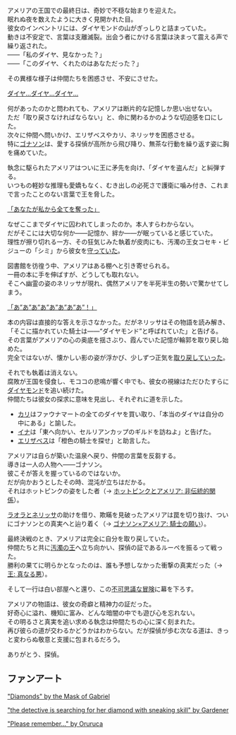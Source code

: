 <!-- title: アメリア・ワトソン -->
<!-- status: 生存 -->

アメリアの王国での最終日は、奇妙で不穏な始まりを迎えた。  
眠れぬ夜を数えたように大きく見開かれた目。  
彼女のインベントリには、ダイヤモンドの山がぎっしりと詰まっていた。  
動きは不安定で、言葉は支離滅裂。出会う者にかける言葉は決まって震える声で繰り返された。  
――「私のダイヤ、見なかった？」  
――「このダイヤ、くれたのはあなただった？」

その異様な様子は仲間たちを困惑させ、不安にさせた。

[ダイヤ…ダイヤ…ダイヤ…](#embed:https://www.youtube.com/live/mxOT9QEg5dI?si=QIefO6CBFBGQ4gie&start=315)

何があったのかと問われても、アメリアは断片的な記憶しか思い出せない。  
ただ「取り戻さなければならない」と、命に関わるかのような切迫感を口にした。  
次々に仲間へ問いかけ、エリザベスやカリ、ネリッサを困惑させる。  
特に[ゴナソン](https://www.youtube.com/live/mxOT9QEg5dI?feature=shared&t=655)は、愛する探偵が高所から飛び降り、無茶な行動を繰り返す姿に胸を痛めていた。

執念に駆られたアメリアはついに王に矛先を向け、「ダイヤを盗んだ」と糾弾する。  
いつもの軽妙な推理も愛嬌もなく、むき出しの必死さで護衛に噛み付き、これまで言ったことのない言葉で王を脅した。

[「あなたが私から全てを奪った」](#embed:https://www.youtube.com/live/mxOT9QEg5dI?feature=shared&t=1218)

なぜここまでダイヤに囚われてしまったのか。本人すらわからない。  
だがそこには大切な何か――記憶か、絆か――が眠っていると感じていた。  
理性が擦り切れる一方、その狂気じみた執着が皮肉にも、汚濁の王女コセキ・ビジューの「シミ」から彼女を[守っていた](https://www.youtube.com/live/mxOT9QEg5dI?feature=shared&t=1354)。

図書館を彷徨う中、アメリアはある棚へと引き寄せられる。  
一冊の本に手を伸ばすが、どうしても取れない。  
そこへ幽霊の姿のネリッサが現れ、偶然アメリアを半死半生の勢いで驚かせてしまう。

[「あ”あ”あ”あ”あ”あ”あ”あ”！」](#embed:https://www.youtube.com/live/mxOT9QEg5dI?si=lLk-ar130gfWZU1x&start=2120)

本の内容は直接的な答えを示さなかった。だがネリッサはその物語を読み解き、  
「そこに描かれていた騎士は――“ダイヤモンド”と呼ばれていた」と告げる。  
その言葉がアメリアの心の奥底を揺さぶり、霞んでいた記憶が輪郭を取り戻し始めた。  
完全ではないが、懐かしい影の姿が浮かび、少しずつ正気を[取り戻していった](https://www.youtube.com/live/mxOT9QEg5dI?feature=shared&t=3113)。

それでも執着は消えない。  
腐敗が王国を侵食し、モココの悲鳴が響く中でも、彼女の視線はただひたすらに[ダイヤモンド](https://www.youtube.com/live/mxOT9QEg5dI?feature=shared&t=4279)を追い続けた。  
仲間たちは彼女の探求に意味を見出し、それぞれに道を示した。

- [カリ](https://www.youtube.com/live/mxOT9QEg5dI?feature=shared&t=3960)はファウナマートの全てのダイヤを買い取り、「本当のダイヤは自分の中にある」と諭した。
- [イナ](https://www.youtube.com/live/mxOT9QEg5dI?feature=shared&t=3591)は「東へ向かい、セルリアンカップのギルドを訪ねよ」と告げた。
- [エリザベス](https://www.youtube.com/live/mxOT9QEg5dI?feature=shared&t=8343)は「橙色の騎士を探せ」と助言した。

アメリアは自らが築いた温泉へ戻り、仲間の言葉を反芻する。  
導きは一人の人物へ――ゴナソン。  
彼こそが答えを握っているのではないか。  
だが向かおうとしたその時、混沌が立ちはだかる。  
それはホットピンクの姿をした者（→ [ホットピンクとアメリア: 非伝統的関係](#edge:ame-irys)）。

[ラオラとネリッサ](https://www.youtube.com/live/mxOT9QEg5dI?feature=shared&t=9121)の助けを借り、欺瞞を見破ったアメリアは罠を切り抜け、ついにゴナソンとの真実へと辿り着く（→ [ゴナソン×アメリア: 騎士の願い](#edge:gigi-ame)）。

最終決戦のとき、アメリアは完全に自分を取り戻していた。  
仲間たちと共に[汚濁の王](https://www.youtube.com/live/mxOT9QEg5dI?feature=shared&t=10901)へ立ち向かい、探偵の証であるルーペを振るって戦った。  
勝利の果てに明らかとなったのは、誰も予想しなかった衝撃の真実だった（→ [王: 真なる悪](#node:king)）。

そして一行は白い部屋へと還り、この[不可思議な冒険](https://www.youtube.com/live/mxOT9QEg5dI?feature=shared&t=12549)に幕を下ろす。

アメリアの物語は、彼女の奇癖と精神力の証だった。  
好奇心に溢れ、機知に富み、どんな暗闇の中でも遊び心を忘れない。  
その明るさと真実を追い求める執念は仲間たちの心に深く刻まれた。  
再び彼らの道が交わるかどうかはわからない。だが探偵が歩む次なる道は、きっと変わらぬ敬意と支援に包まれるだろう。

ありがとう、探偵。

## ファンアート

["Diamonds" by the Mask of Gabriel](https://x.com/MaskofGabriel/status/1835924665962746240)

["the detective is searching for her diamond with sneaking skill" by Gardener](https://x.com/jhgardener_/status/1836425415482839198)

["Please remember..." by Oruruca](https://x.com/oruruca86/status/1832133314670686400)
